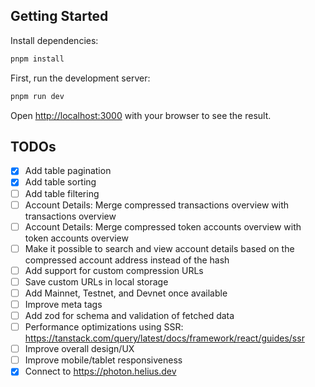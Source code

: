 ## Getting Started

Install dependencies:

```bash
pnpm install
```

First, run the development server:

```bash
pnpm run dev
```

Open [http://localhost:3000](http://localhost:3000) with your browser to see the result.

## TODOs

- [x] Add table pagination
- [x] Add table sorting
- [ ] Add table filtering
- [ ] Account Details: Merge compressed transactions overview with transactions overview
- [ ] Account Details: Merge compressed token accounts overview with token accounts overview
- [ ] Make it possible to search and view account details based on the compressed account address instead of the hash
- [ ] Add support for custom compression URLs
- [ ] Save custom URLs in local storage
- [ ] Add Mainnet, Testnet, and Devnet once available
- [ ] Improve meta tags
- [ ] Add zod for schema and validation of fetched data
- [ ] Performance optimizations using SSR: https://tanstack.com/query/latest/docs/framework/react/guides/ssr
- [ ] Improve overall design/UX
- [ ] Improve mobile/tablet responsiveness
- [x] Connect to https://photon.helius.dev
